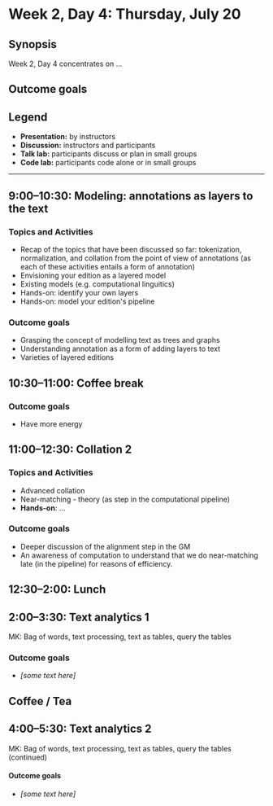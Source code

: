 # Week 2, Day 4: Thursday, July 20

## Synopsis

Week 2, Day 4 concentrates on ...

## Outcome goals

## Legend

* **Presentation:** by instructors
* **Discussion:** instructors and participants
* **Talk lab:** participants discuss or plan in small groups
* **Code lab:** participants code alone or in small groups

-------

## 9:00–10:30: Modeling: annotations as layers to the text

### Topics and Activities
* Recap of the topics that have been discussed so far: tokenization, normalization, and collation from the point of view of annotations (as each of these activities entails a form of annotation)
* Envisioning your edition as a layered model
* Existing models (e.g. computational linguitics) 
* Hands-on: identify your own layers
* Hands-on: model your edition's pipeline

### Outcome goals
* Grasping the concept of modelling text as trees and graphs
* Understanding annotation as a form of adding layers to text
* Varieties of layered editions

## 10:30–11:00: Coffee break

### Outcome goals
* Have more energy

## 11:00–12:30: Collation 2

### Topics and Activities
* Advanced collation
* Near-matching - theory (as step in the computational pipeline) 
* **Hands-on**: ...

### Outcome goals
* Deeper discussion of the alignment step in the GM
* An awareness of computation to understand that we do near-matching late (in the pipeline) for reasons of efficiency. 

## 12:30–2:00: Lunch

## 2:00–3:30: Text analytics 1

MK: Bag of words, text processing, text as tables, query the tables

### Outcome goals
* _[some text here]_

## Coffee / Tea

## 4:00–5:30: Text analytics 2

MK: Bag of words, text processing, text as tables, query the tables (continued)

#### Outcome goals
* _[some text here]_



